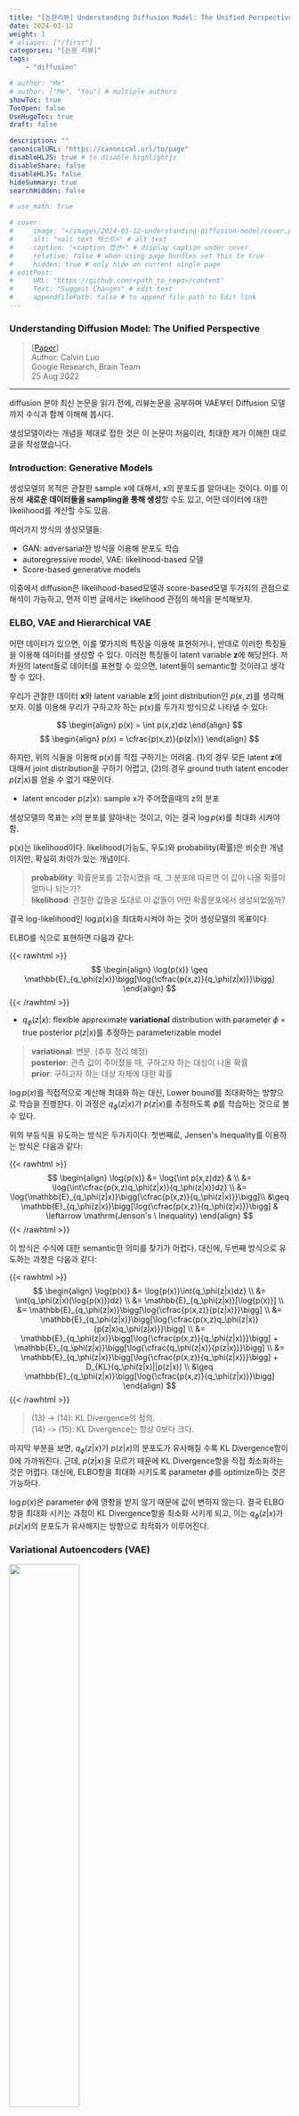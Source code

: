 ```yaml
---
title: "[논문리뷰] Understanding Diffusion Model: The Unified Perspective"
date: 2024-03-12
weight: 1
# aliases: ["/first"]
categories: "[논문 리뷰]"
tags: 
    - "diffusion"

# author: "Me"
# author: ["Me", "You"] # multiple authors
showToc: true
TocOpen: false
UseHugoToc: true
draft: false

description: ""
canonicalURL: "https://canonical.url/to/page"
disableHLJS: true # to disable highlightjs
disableShare: false
disableHLJS: false
hideSummary: true
searchHidden: false

# use_math: true

# cover:
#     image: "</images/2024-03-12-understanding-diffusion-model/cover.png>" # image path/url
#     alt: "<alt text 텍스트>" # alt text
#     caption: "<caption 캡션>" # display caption under cover
#     relative: false # when using page bundles set this to true
#     hidden: true # only hide on current single page
# editPost:
#     URL: "https://github.com/<path_to_repo>/content"
#     Text: "Suggest Changes" # edit text
#     appendFilePath: false # to append file path to Edit link
---
```

<style>
r { color: Red }
o { color: Orange }
b { color: Blue }
</style>

### Understanding Diffusion Model: The Unified Perspective  
> [[Paper](https://arxiv.org/abs/2208.11970)]  
> Author: Calvin Luo  
> Google Research, Brain Team  
> 25 Aug 2022
---
diffusion 분야 최신 논문을 읽기 전에, 리뷰논문을 공부하며 VAE부터 Diffusion 모델까지 수식과 함께 이해해 봅시다.  

생성모델이라는 개념을 제대로 접한 것은 이 논문이 처음이라, 최대한 제가 이해한 대로 글을 작성했습니다. 


### Introduction: Generative Models

생성모델의 목적은 관찰한 sample x에 대해서, x의 분포도를 알아내는 것이다. 이를 이용해 **새로운 데이터들을 sampling을 통해 생성**할 수도 있고, 어떤 데이터에 대한 likelihood를 계산할 수도 있음.

여러가지 방식의 생성모델들: 
- GAN: adversarial한 방식을 이용해 분포도 학습
- autoregressive model, VAE: likelihood-based 모델 
- Score-based generative models

이중에서 diffusion은 likelihood-based모델과 score-based모델 두가지의 관점으로 해석이 가능하고, 먼저 이번 글에서는 likelihood 관점의 해석을 분석해보자.  


### ELBO, VAE and Hierarchical VAE

어떤 데이터가 있으면, 이를 몇가지의 특징을 이용해 표현하거나, 반대로 이러한 특징들을 이용해 데이터를 생성할 수 있다. 이러한 특징들이 latent variable **z**에 해당한다. 저차원의 latent들로 데이터를 표현할 수 있으면, latent들이 semantic할 것이라고 생각할 수 있다. 

우리가 관찰한 데이터 **x**와 latent variable **z**의 joint distribution인 $p(x,z)$를 생각해 보자. 이를 이용해 우리가 구하고자 하는 p(x)를 두가지 방식으로 나타낼 수 있다:

$$
\begin{align}
    p(x) = \int p(x,z)dz
\end{align}
$$
$$
\begin{align}
    p(x) = \cfrac{p(x,z)}{p(z|x)}
\end{align}
$$

하지만, 위의 식들을 이용해 p(x)를 직접 구하기는 어려움. (1)의 경우 모든 latent **z**에 대해서 joint distribution을 구하기 어렵고, (2)의 경우 ground truth latent encoder $p(z|x)$를 얻을 수 없기 때문이다.  
 - latent encoder $p(z|x)$: sample x가 주어졌을때의 z의 분포  

생성모델의 목표는 x의 분포를 알아내는 것이고, 이는 결국 $\log{p(x)}$를 최대화 시켜야 함. 

p(x)는 likelihood이다. likelihood(가능도, 우도)와 probability(확률)은 비슷한 개념이지만, 확실히 차이가 있는 개념이다. 

> **probability**: 확률분포를 고정시켰을 때, 그 분포에 따르면 이 값이 나올 확률이 얼마나 되는가?  
> **likelihood**: 관찰한 값들을 토대로 이 값들이 어떤 확률분포에서 생성되었을까?
  
결국 log-likelihood인 $\log{p(x)}$을 최대화시켜야 하는 것이 생성모델의 목표이다. 

ELBO를 식으로 표현하면 다음과 같다: 

{{< rawhtml >}}
$$
\begin{align}
    \log{p(x)} \geq \mathbb{E}_{q_\phi(z|x)}\bigg[\log{\cfrac{p(x,z)}{q_\phi(z|x)}}\bigg]
\end{align}
$$
{{< /rawhtml >}}

- $q_\phi(z|x)$: flexible approximate **variational** distribution with parameter $\phi$ = true posterior $p(z|x)$를 추정하는 parameterizable model
> **variational**: 변분. (추후 정리 예정)   
> **posterior**: 관측 값이 주어졌을 때, 구하고자 하는 대상이 나올 확률   
> **prior**: 구하고자 하는 대상 자체에 대한 확률 

$\log{p(x)}$를 직접적으로 계산해 최대화 하는 대신, Lower bound를 최대화하는 방향으로 학습을 진행한다. 이 과정은 $q_\phi(z|x)$가 $p(z|x)$를 추정하도록 $\phi$를 학습하는 것으로 볼 수 있다. 

위의 부등식을 유도하는 방식은 두가지이다. 첫번째로, Jensen's Inequality를 이용하는 방식은 다음과 같다: 

{{< rawhtml >}}
$$
\begin{align}
    \log{p(x)} &= \log{\int p(x,z)dz} & \\
    &= \log{\int\cfrac{p(x,z)q_\phi(z|x)}{q_\phi(z|x)}dz} \\
    &= \log{\mathbb{E}_{q_\phi(z|x)}\bigg[\cfrac{p(x,z)}{q_\phi(z|x)}}\bigg]\\
    &\geq \mathbb{E}_{q_\phi(z|x)}\bigg[\log{\cfrac{p(x,z)}{q_\phi(z|x)}}\bigg] & \leftarrow \mathrm{Jenson's \ Inequality}
\end{align}
$$
{{< /rawhtml >}}

이 방식은 수식에 대한 semantic한 의미를 찾기가 어렵다. 대신에, 두번째 방식으로 유도하는 과정은 다음과 같다: 

{{< rawhtml >}}
$$
\begin{align}
    \log{p(x)} &= \log{p(x)}\int{q_\phi(z|x)dz} \\ 
    &= \int{q_\phi(z|x)(\log{p(x)})dz} \\ 
    &= \mathbb{E}_{q_\phi(z|x)}[\log{p(x)}] \\ 
    &= \mathbb{E}_{q_\phi(z|x)}\bigg[\log{\cfrac{p(x,z)}{p(z|x)}}\bigg] \\ 
    &= \mathbb{E}_{q_\phi(z|x)}\bigg[\log{\cfrac{p(x,z)q_\phi(z|x)}{p(z|x)q_\phi(z|x)}}\bigg] \\
    &= \mathbb{E}_{q_\phi(z|x)}\bigg[\log{\cfrac{p(x,z)}{q_\phi(z|x)}}\bigg] + \mathbb{E}_{q_\phi(z|x)}\bigg[\log{\cfrac{q_\phi(z|x)}{p(z|x)}}\bigg] \\ 
    &= \mathbb{E}_{q_\phi(z|x)}\bigg[\log{\cfrac{p(x,z)}{q_\phi(z|x)}}\bigg] + D_{KL}(q_\phi(z|x)||p(z|x)) \\ 
    &\geq \mathbb{E}_{q_\phi(z|x)}\bigg[\log{\cfrac{p(x,z)}{q_\phi(z|x)}}\bigg]
\end{align}
$$
{{< /rawhtml >}}

> (13) -> (14): KL Divergence의 정의.  
> (14) -> (15): KL Divergence는 항상 0보다 크다.  

마지막 부분을 보면, $q_\phi(z|x)$가 $p(z|x)$의 분포도가 유사해질 수록 KL Divergence항이 0에 가까워진다. 근데, $p(z|x)$을 모르기 때문에 KL Divergence항을 직접 최소화하는 것은 어렵다. 대신에, ELBO항을 최대화 시키도록 parameter $\phi$를 optimize하는 것은 가능하다. 

$\log{p(x)}$은 parameter $\phi$에 영향을 받지 않기 때문에 값이 변하지 않는다. 결국 ELBO 항을 최대화 시키는 과정이 KL Divergence항을 최소화 시키게 되고, 이는 $q_\phi(z|x)$가 $p(z|x)$의 분포도가 유사해지는 방향으로 최적화가 이루어진다. 

### Variational Autoencoders (VAE)

<img src="/images/diffusion/2024-03-12-understanding-diffusion-model/figure1.png" width="50%"/>

생성모델의 한 종류로, encoder(**$q_\phi(z|x)$**)을 통해 sample data를 latent vector로 변환하고, 이를 다시 decoder(**$p_\theta(x|z)$**)을 통해 본래의 sample data를 복원하는 과정을 통해 학습을 진행한다. 그리고 latent vector을 조절해 decoder을 거쳐 새로운 데이터를 sampling 할 수 있다. 이때, VAE는 ELBO를 직접 최대화하는 방식으로 optimize한다. ELBO항을 정리하면 다음과 같다: 

{{< rawhtml >}}
$$
\begin{align}
    \mathbb{E}_{q_\phi(z|x)}\bigg[\log{\cfrac{p(x,z)}{q_\phi(z|x)}}\bigg] &= \mathbb{E}_{q_\phi(z|x)}\bigg[\log{\cfrac{p_\theta(x|z)p(z)}{q_\phi(z|x)}}\bigg] \\ 
    &= \mathbb{E}_{q_\phi(z|x)}[\log{p_\theta(x|z)}] + \mathbb{E}_{q_\phi(z|x)}\bigg[\log{\cfrac{p(z)}{q_\phi(z|x)}}\bigg] \\ 
    &= \underbrace{\mathbb{E}_{q_\phi(z|x)}[\log{p_\theta(x|z)}]}_{\footnotesize\mathrm{reconstruction \ term}} + \underbrace{D_{KL}(q_\phi(z|x) || p(z))}_{\footnotesize\mathrm{prior \ matching \ term}} 
\end{align}
$$
{{< /rawhtml >}}

> **reconstruction term**: 식 그대로 말로 풀면, "z의 분포가 $q_\phi(z|x)$ 일때의 $p_\theta(x|z)$의 기댓값"이다. 해석해보면 latent vector z로 변환했을 때, 이 값을 이용해 다시 x가 복원이 될 확률에 대한 기댓값이다. 결국, parameter $\phi$는 latent vector z를 잘 생성하도록, parameter $\theta$는 z에서 x로 잘 복원하도록 optimize하는 항으로 볼 수 있다.  
> **prior matching term**: encoder $q_\phi(z|x)$가 latent prior $p(z)$와 얼마나 유사하냐를 의미한다. 이 항을 최소화 시키려면, $q_\phi(z|x)$가 $p(z)$의 분포와 유사하도록 optimize해야 한다. 

위 식에서 볼 수 있듯이, VAE에서는 ELBO를 최대화하는 과정은 reconstruction term을 크게 하고, prior matching term을 작게 하는 parameter $\phi$, $\theta$를 optimize하는 것과 같다. 

VAE는 일반적으로 encoder($q_\phi(z|x)$)은 multivariate Gaussian으로 모델링 하고, prior($p(z)$)은 standard multivariate Gaussian으로 선택한다. 이를 수식으로 나타내면 다음과 같다: 
{{< rawhtml >}}
$$
\begin{align}
    q_\phi(z|x) &= \mathcal{N}(\mathbf{z}; \mathbf{\mu_\phi(x)}, \mathbf{\sigma_\phi^2(x)I}) \\
    p(x) &= \mathcal{N}(z; \mathbf{0}, \mathbf{I})
\end{align}
$$
{{< /rawhtml >}}

이 수식을 이용하면 ELBO의 KL Divergence항은 직접 계산이 가능하고, reconstruction term의 경우 Monte Carlo Estimation을 이용해 계산할 수 있다. 위의 objective 식을 변경하면 다음과 같다:   
{{< rawhtml >}}
$$
\begin{align}
\begin{split}
    \argmax_{\phi, \theta}\mathbb{E}_{q_\phi(z|x)}[\log{p_\theta(x|z)}] - D_{KL}(q_\phi(z|x)\ ||\ p(z)) \\
    \approx \argmax_{\phi, \theta}\sum_{l=1}^L{\log{p_\theta(x|z^{(l)})}} - D_{KL}(q_\phi(z|x)\ ||\ p(z))
\end{split}
\end{align}
$$
{{< /rawhtml >}}  

- ${[z^{(l)}]}_{l=1}^L$: 모든 관측값 $x$에 대해서 분포 $q_\phi(z|x)$에서 sampling된 값 

그런데, 이렇게 stochastic sampling을 이용해 값을 추정하게 되면 미분 불가능하게 되어 backpropagation이 되지 않아 학습이 불가능하다. 이를 해결하기 위해 분포 $q_\phi(z|x)$를 reparameterization trick을 이용해 다음과 같이 deterministic한 함수 식으로 변경하여 사용한다:  
{{< rawhtml >}}
$$
\begin{align}
    \mathbf{z} = \mathbf{\mu_\phi(x)} + \mathbf{\sigma_\phi(x)\ \odot\ \epsilon}\quad\text{with}\  \epsilon\sim\mathcal{N}(\mathbf{\epsilon; 0, I})
\end{align}
$$
{{< /rawhtml >}}

- $\odot$: element-wise product

### Hierarchical Variational Autoencoders (HVAE)

<img src="/images/diffusion/2024-03-12-understanding-diffusion-model/figure2.png" width="80%"/>


VAE에서 확장하여 여러 단계의 latent variable을 갖는 모델이다. 이때 latent variable($z_t$)이 직전 단계의 latent($z_{t-1}$)에만 영향을 받으면 Markovian HVAE (MHVAE)라고 부른다. joint distribution과 posterior을 식으로 나타내면 다음과 같다: 
{{< rawhtml >}}
$$
\begin{align}
    p(x,z_{1:T}) &= p(z_T)p_\theta(x|z_1)\prod_{t=2}^Tp_\theta(z_{t-1}|z_t) \\
    q_\phi(z_{1:T}|x) &= q_\phi(z_1|x)\prod_{t=2}^Tq_\phi(z_t|z_{t-1})
\end{align}
$$
{{< /rawhtml >}}

그렇게 되면 ELBO는 다음과 같이 표현할 수 있다: 
{{< rawhtml >}}
$$
\begin{align}
    \log{p(x)} &= \log{\int{p(x,z_{1:T}})dz_{1:T}} \\
    &= \log{\int{\cfrac{p(x,z_{1:T})q_\phi(z_{1:T}|x)}{q_\phi(z_{1:T}|x)}dz_{1:T}}} \\
    &= \log{\mathbb{E}_{q_\phi(z_{1:T}|x)}\bigg[\cfrac{p(x,z_{1:T})}{q_\phi(z_{1:T}|x)}\bigg]} \\ &\geq \mathbb{E}_{q_\phi(z_{1:T}|x)}\bigg[\log{\cfrac{p(x,z_{1:T})}{q_\phi(z_{1:T}|x)}}\bigg] \\
\end{align}
$$
{{< /rawhtml >}}

### Variational Diffusion Models (VDM)

<img src="/images/diffusion/2024-03-12-understanding-diffusion-model/figure3.png" width="80%"/>

VDM은 위에서 설명한 Markovian HVAE에 세가지 조건이 붙은 모델이다:
- latent의 차원이 data의 차원과 같다 (=shape 같음)
- latent encoder은 linear Gaussian model이다. 
- latent encoder의 Gaussian model의 hyperparameter은 timestep $t$마다 다르며, 최종 latent인 $x_T$는 standard Gaussian분포를 따른다. 

첫번제 제약조건에서, 우리는 이제 original data와 latent를 모두 $x_t$로 표현할 수 있다. $t=0$일때 true data, $t \in [1, T]$이면 latent variable. 또한, 두번째 조건에서 각각의 Gaussian encoder의 평균($\mu_t(x_t) = \sqrt{\alpha_t}x_{t-1}$)과 표준편차($\sum_t{x_t} = (1-\alpha_t)\mathbf{I}$)를 hyperparameter로 설정하거나 learnable parameter로 설정할 수 있다. 세번째 조건에서, 마지막 latent인 $p(x_T)$가 standard Gaussian임을 확인할 수 있다. encoder와 joint distribution을 식으로 표현하면 다음과 같다: 
{{< rawhtml >}}
$$
\begin{align}
    q(x_t|x_{t-1}) &= \mathcal{N}(x_t;\sqrt{\alpha_t}x_{t-1},(1-\alpha_t)\mathbf{I}) \\
    p(x_{0:T}) &= p(x_T)\prod_{t=1}^Tp_\theta(x_{t-1}|x_t) \\
    \text{where}\nonumber \\
    p(x_T) &= \mathcal{N}(x_T;\mathbf{0, I})
\end{align}
$$
{{< /rawhtml >}}

encoder의 경우 parameter $\phi$가 더이상 없기 때문에 학습이 필요하지 않는다. sampling의 경우 Gaussian noise $p(x_T)$에서 $p_\theta(x_{t-1}|x_t)$을 이용해 denoising을 거쳐 $x_0$을 얻을 수 있다. 
HVAE와 마찬가지로, VDM도 ELBO를 최대화함으로써 모델을 최적화할 수 있다: 
{{< rawhtml >}}
$$
\begin{align}
    \log{p(x)} &= \log{\int{p(x_{0:T})dx_{1:T}}} \\
    &= \log{\int{\cfrac{p(x_{0:T})q(x_{1:T}|x_0)}{q(x_{1:T}|x_0)}dx_{1:T}}} \\
    &= \log{\mathbb{E}_{q(x_{1:T}|x_0)}\bigg[\cfrac{p(x_{0:T})}{q(x_{1:T}|x_0)}\bigg]} \\ 
    &\geq \mathbb{E}_{q(x_{1:T}|x_0)}\bigg[\log{\cfrac{p(x_{0:T})}{q(x_{1:T}|x_0)}}\bigg] \\
    &=\mathbb{E}_{q(x_{1:T}|x_0)}\bigg[\log{\cfrac{p(x_T)\prod_{t=1}^Tp_\theta(x_{t-1}|x_t)}{\prod_{t=1}^Tq(x_t|x_{t-1})}}\bigg] \\
    &= \mathbb{E}_{q(x_{1:T}|x_0)}\bigg[\log{\cfrac{p(x_T)\textcolor{red}{p_\theta(x_0|x_1)}\prod_{t=\textcolor{red}{2}}^Tp_\theta(x_{t-1}|x_t)}{\textcolor{red}{q(x_T|x_{T-1})}\prod_{t=1}^{\textcolor{red}{T-1}}q(x_t|x_{t-1})}}\bigg] \\
    &= \mathbb{E}_{q(x_{1:T}|x_0)}\bigg[\log{\cfrac{p(x_T)p_\theta(x_0|x_1)\prod_{t=1}^{T-1}p_\theta(x_{t}|x_{t+1})}{q(x_T|x_{T-1})\prod_{t=1}^{T-1}q(x_t|x_{t-1})}}\bigg] \\
    &= \mathbb{E}_{q(x_{1:T}|x_0)}\bigg[\log{\cfrac{p(x_T)p_\theta(x_0|x_1)}{q(x_T|x_{T-1})}}\bigg] + \mathbb{E}_{q(x_{1:T}|x_0)}\bigg[\log{\prod_{t=1}^{T-1}\cfrac{p_\theta(x_t|x_{t+1})}{q(x_t|x_{t-1})}}\bigg] \\
    &= \mathbb{E}_{q(x_{1:T}|x_0)}[\log{p_\theta(x_0|x_1)}] + \mathbb{E}_{q(x_{1:T}|x_0)}\bigg[\log{\cfrac{p(x_T)}{q(x_T|x_{T-1})}}\bigg] + \mathbb{E}_{q(x_{1:T}|x_0)}\bigg[\sum_{t=1}^{T-1}\log{\cfrac{p_\theta(x_t|x_{t+1})}{q(x_t|x_{t-1})}}\bigg] \\
    &= \mathbb{E}_{q(x_{1:T}|x_0)}[\log{p_\theta(x_0|x_1)}] + \mathbb{E}_{q(x_{1:T}|x_0)}\bigg[\log{\cfrac{p(x_T)}{q(x_T|x_{T-1})}}\bigg] + \sum_{t=1}^{T-1}\mathbb{E}_{q(x_{1:T}|x_0)}\bigg[\log{\cfrac{p_\theta(x_t|x_{t+1})}{q(x_t|x_{t-1})}}\bigg] \\
    &= \mathbb{E}_{q(x_{1:T}|x_0)}[\log{p_\theta(x_0|x_1)}] + \mathbb{E}_{q(x_{T-1}, x_T|x_0)}\bigg[\log{\cfrac{p(x_T)}{q(x_T|x_{T-1})}}\bigg] + \sum_{t=1}^{T-1}\mathbb{E}_{q(x_{t-1}, x_t, x_{t+1}|x_0)}\bigg[\log{\cfrac{p_\theta(x_t|x_{t+1})}{q(x_t|x_{t-1})}}\bigg] \\
    &= \underbrace{\mathbb{E}_{q(x_{1:T}|x_0)}[\log{p_\theta(x_0|x_1)}]}_{\footnotesize\mathrm{reconstruction \ term}} - \underbrace{\mathbb{E}_{q(x_{T-1}|x_0)}[D_{KL}(q(x_T|x_{T-1})\ ||\ p(x_T))]}_{\footnotesize\mathrm{prior \ matching \ term}} \\
    &\qquad- \sum_{t=1}^{T-1}\underbrace{\mathbb{E}_{q(x_{t-1}, x_{t+1}|x_0)}[D_{KL}(q(x_t|x_{t-1})\ ||\ p_\theta(x_t|x_{t+1}))]}_{\footnotesize\mathrm{consistency \ term}}\nonumber \\
\end{align}
$$
{{< /rawhtml >}}  

